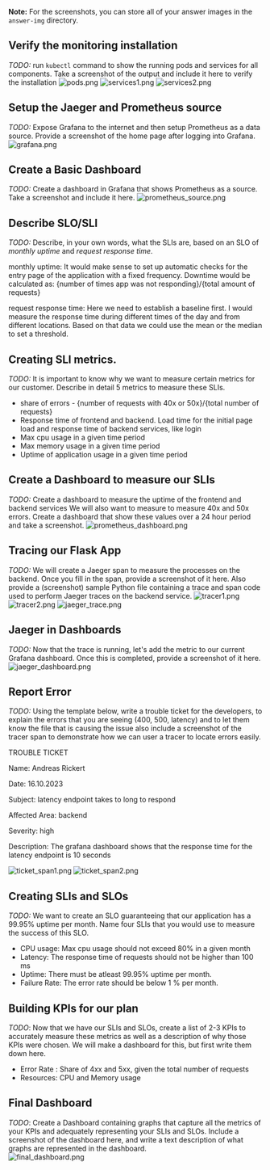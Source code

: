 **Note:** For the screenshots, you can store all of your answer images in the `answer-img` directory.

## Verify the monitoring installation

*TODO:* run `kubectl` command to show the running pods and services for all components. Take a screenshot of the output and include it here to verify the installation
![pods.png](answer-img/pods.png)
![services1.png](answer-img/services1.png)
![services2.png](answer-img/services2.png)

## Setup the Jaeger and Prometheus source
*TODO:* Expose Grafana to the internet and then setup Prometheus as a data source. Provide a screenshot of the home page after logging into Grafana.
![grafana.png](answer-img/grafana.png)

## Create a Basic Dashboard
*TODO:* Create a dashboard in Grafana that shows Prometheus as a source. Take a screenshot and include it here.
![prometheus_source.png](answer-img/prometheus_source.png)

## Describe SLO/SLI
*TODO:* Describe, in your own words, what the SLIs are, based on an SLO of *monthly uptime* and *request response time*.

monthly uptime:
It would make sense to set up automatic checks for the entry page of the application with a fixed frequency. Downtime would be calculated as: {number of times app was not responding}/{total amount of requests}

request response time:
Here we need to establish a baseline first. I would measure the response time during different times of the day and from different locations. Based on that data we could use the mean or the median to set a threshold.

## Creating SLI metrics.
*TODO:* It is important to know why we want to measure certain metrics for our customer. Describe in detail 5 metrics to measure these SLIs. 
- share of errors - {number of requests with 40x or 50x}/{total number of requests}
- Response time of frontend and backend. Load time for the initial page load and response time of backend services, like login
- Max cpu usage in a given time period
- Max memory usage in a given time period
- Uptime of application usage in a given time period

## Create a Dashboard to measure our SLIs
*TODO:* Create a dashboard to measure the uptime of the frontend and backend services We will also want to measure to measure 40x and 50x errors. Create a dashboard that show these values over a 24 hour period and take a screenshot.
![prometheus_dashboard.png](answer-img/prometheus_dashboard.png)

## Tracing our Flask App
*TODO:*  We will create a Jaeger span to measure the processes on the backend. Once you fill in the span, provide a screenshot of it here. Also provide a (screenshot) sample Python file containing a trace and span code used to perform Jaeger traces on the backend service.
![tracer1.png](answer-img/tracer1.png)
![tracer2.png](answer-img/tracer2.png)
![jaeger_trace.png](answer-img/jaeger_trace.png)

## Jaeger in Dashboards
*TODO:* Now that the trace is running, let's add the metric to our current Grafana dashboard. Once this is completed, provide a screenshot of it here.
![jaeger_dashboard.png](answer-img/jaeger_dashboard.png)

## Report Error
*TODO:* Using the template below, write a trouble ticket for the developers, to explain the errors that you are seeing (400, 500, latency) and to let them know the file that is causing the issue also include a screenshot of the tracer span to demonstrate how we can user a tracer to locate errors easily.

TROUBLE TICKET

Name: Andreas Rickert

Date: 16.10.2023

Subject: latency endpoint takes to long to respond

Affected Area: backend

Severity: high

Description: The grafana dashboard shows that the response time for the latency endpoint is 10 seconds

![ticket_span1.png](answer-img/ticket_span1.png)
![ticket_span2.png](answer-img/ticket_span2.png)


## Creating SLIs and SLOs
*TODO:* We want to create an SLO guaranteeing that our application has a 99.95% uptime per month. Name four SLIs that you would use to measure the success of this SLO.

- CPU usage: Max cpu usage should not exceed 80% in a given month
- Latency: The response time of requests should not be higher than 100 ms
- Uptime: There must be atleast 99.95% uptime per month.
- Failure Rate: The error rate should be below 1 % per month.

## Building KPIs for our plan
*TODO*: Now that we have our SLIs and SLOs, create a list of 2-3 KPIs to accurately measure these metrics as well as a description of why those KPIs were chosen. We will make a dashboard for this, but first write them down here.
- Error Rate : Share of 4xx and 5xx, given the total number of requests
- Resources: CPU and Memory usage
## Final Dashboard
*TODO*: Create a Dashboard containing graphs that capture all the metrics of your KPIs and adequately representing your SLIs and SLOs. Include a screenshot of the dashboard here, and write a text description of what graphs are represented in the dashboard.  
![final_dashboard.png](answer-img/final_dashboard.png)
